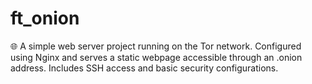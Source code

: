 # ft_onion
🌐 A simple web server project running on the Tor network. Configured using Nginx and serves a static webpage accessible through an .onion address. Includes SSH access and basic security configurations.
